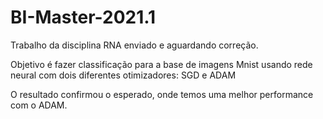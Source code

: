 # BI-Master-2021.1
Trabalho da disciplina RNA enviado e aguardando correção.

Objetivo é fazer classificação para a base de imagens Mnist usando rede neural com dois diferentes otimizadores: SGD e ADAM

O resultado confirmou o esperado, onde temos uma melhor performance com o ADAM.
